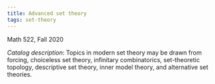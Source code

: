 ```yaml
---
title: Advanced set theory
tags: set-theory
---
```


Math 522, Fall 2020<!--more-->

*Catalog description*: Topics in modern set theory may be drawn from forcing, choiceless set theory, infinitary combinatorics, set-theoretic topology, descriptive set theory, inner model theory, and alternative set theories.